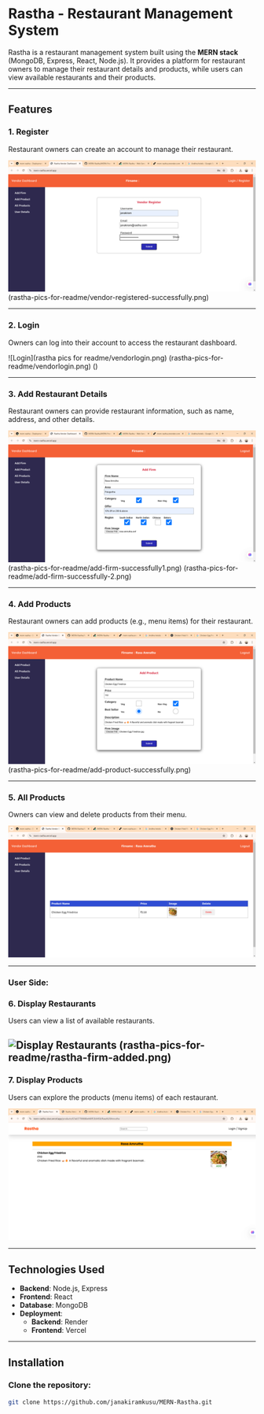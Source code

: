 # Rastha - Restaurant Management System

Rastha is a restaurant management system built using the **MERN stack** (MongoDB, Express, React, Node.js). It provides a platform for restaurant owners to manage their restaurant details and products, while users can view available restaurants and their products.

---

## Features

### 1. **Register**
Restaurant owners can create an account to manage their restaurant.

![Register](rastha-pics-for-readme/vendorregister.png) 
(rastha-pics-for-readme/vendor-registered-successfully.png)

---

### 2. **Login**
Owners can log into their account to access the restaurant dashboard.

![Login](rastha pics for readme/vendorlogin.png) (rastha-pics-for-readme/vendorlogin.png)
()

---

### 3. **Add Restaurant Details**
Restaurant owners can provide restaurant information, such as name, address, and other details.

![Add Restaurant Details](rastha-pics-for-readme/add-firm.png)
(rastha-pics-for-readme/add-firm-successfully1.png)
(rastha-pics-for-readme/add-firm-successfully-2.png)

---

### 4. **Add Products**
Restaurant owners can add products (e.g., menu items) for their restaurant.

![Add Products](rastha-pics-for-readme/add-product.png)
(rastha-pics-for-readme/add-product-successfully.png)

---

### 5. **All Products**
Owners can view and delete products from their menu.

![Delete Products](rastha-pics-for-readme/All-products.png )

---

### User Side:

### 6. **Display Restaurants**
Users can view a list of available restaurants.

![Display Restaurants](rastha-pics-for-readme/rastha-ui-home.png )
(rastha-pics-for-readme/rastha-firm-added.png)
---

### 7. **Display Products**
Users can explore the products (menu items) of each restaurant.

![Display Products](rastha-pics-for-readme/rastha-product-added.png)

---

## Technologies Used

- **Backend**: Node.js, Express
- **Frontend**: React
- **Database**: MongoDB
- **Deployment**:
  - **Backend**: Render
  - **Frontend**: Vercel

---

## Installation

### Clone the repository:

```bash
git clone https://github.com/janakiramkusu/MERN-Rastha.git
